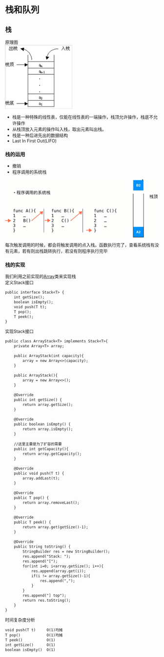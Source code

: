 # 栈和队列

## 栈
原理图<br>
![图片无法加载](https://github.com/Ywfy/Learning-Data-Structure/blob/master/Stack%20And%20Queue/z.jpg)<br>

* 栈是一种特殊的线性表，仅能在线性表的一端操作，栈顶允许操作，栈底不允许操作
* 从栈顶放入元素的操作叫入栈，取出元素叫出栈。 
* 栈是一种后进先出的数据结构
* Last In First Out(LIFO)

### 栈的运用
* 撤销
* 程序调用的系统栈

![图片无法加载](https://github.com/Ywfy/Learning-Data-Structure/blob/master/Stack%20And%20Queue/dy.png)<br>
每次触发调用的时候，都会将触发调用的点入栈。函数执行完了，查看系统栈有没有元素，若有则出栈跳转执行，若没有则程序执行完毕

### 栈的实现
我们利用之前实现的[Array](https://github.com/Ywfy/Learning-Data-Structure/blob/master/Arrays/README.md#java%E4%B8%8B%E5%AE%9A%E5%88%B6%E6%95%B0%E7%BB%84)类来实现栈<br>
定义Stack接口
```
public interface Stack<T> {
    int getSize();
    boolean isEmpty();
    void push(T t);
    T pop();
    T peek();
}
```

实现Stack接口
```
public class ArrayStack<T> implements Stack<T>{
    private Array<T> array;

    public ArrayStack(int capacity){
        array = new Array<>(capacity);
    }

    public ArrayStack(){
        array = new Array<>();
    }

    @Override
    public int getSize() {
        return array.getSize();
    }

    @Override
    public boolean isEmpty() {
        return array.isEmpty();
    }

    //这里主要是为了扩容的需要
    public int getCapacity(){
        return array.getCapacity();
    }

    @Override
    public void push(T t) {
        array.addLast(t);
    }

    @Override
    public T pop() {
        return array.removeLast();
    }

    @Override
    public T peek() {
        return array.get(getSize()-1);
    }

    @Override
    public String toString() {
        StringBuilder res = new StringBuilder();
        res.append("Stack: ");
        res.append("[");
        for(int i=0; i<array.getSize(); i++){
            res.append(array.get(i));
            if(i != array.getSize()-1){
                res.append(",");
            }
        }
        res.append("] top");
        return res.toString();
    }
}
```

时间复杂度分析
```
void push(T t)     O(1)均摊
T pop()            O(1)均摊
T peek()           O(1)
int getSize()      O(1)
boolean isEmpty()  O(1)
```
